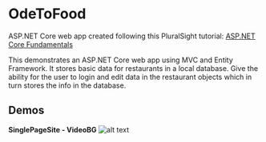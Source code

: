 # OdeToFood
ASP.NET Core web app created following this PluralSight tutorial: [ASP.NET Core Fundamentals](https://www.pluralsight.com/courses/aspdotnet-core-fundamentals)

This demonstrates an ASP.NET Core web app using MVC and Entity Framework.
It stores basic data for restaurants in a local database.
Give the ability for the user to login and edit data in the restaurant objects which in turn stores the info in the database.

## Demos
**SinglePageSite - VideoBG**
![alt text](https://github.com/bradonf333/ResponsivePatterns/blob/master/SinglePageSite/DemoGifs/SinglePageSiteDemo.gif "SinglePageSite Demo")
